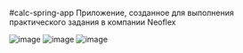 #calc-spring-app
Приложение, созданное для выполнения практического задания в компании Neoflex

![image](https://github.com/user-attachments/assets/6135a7e0-1647-41f2-bd7b-9016a474a47d)
![image](https://github.com/user-attachments/assets/06a02977-eb86-427d-b825-b999365d8baf)
![image](https://github.com/user-attachments/assets/25136c28-5f8c-4704-ae7a-7642a8dca013)
